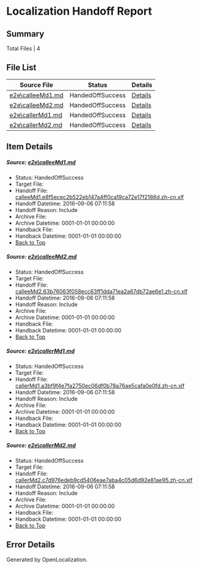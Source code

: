# <a name='report-top'></a> Localization Handoff Report

## Summary
 Total Files | 4

## File List
 Source File | Status | Details 
 ----------- | ------ | ------- 
 [e2e\calleeMd1.md](https://github.com/OpenLocalizationTestOrg/ol-test0/blob/aa1a57ec6506ee7c2e397dece10f632137581def/e2e/calleeMd1.md) | HandedOffSuccess | [Details](#eab547836547cea5d7d66b20545358fc7c82d5b21)
 [e2e\calleeMd2.md](https://github.com/OpenLocalizationTestOrg/ol-test0/blob/aa1a57ec6506ee7c2e397dece10f632137581def/e2e/calleeMd2.md) | HandedOffSuccess | [Details](#36e2451a4126fb0d3cea773f80aec25c66c636482)
 [e2e\callerMd1.md](https://github.com/OpenLocalizationTestOrg/ol-test0/blob/aa1a57ec6506ee7c2e397dece10f632137581def/e2e/callerMd1.md) | HandedOffSuccess | [Details](#706d34ea97ead352a5aa00c3b581567222b1649e3)
 [e2e\callerMd2.md](https://github.com/OpenLocalizationTestOrg/ol-test0/blob/aa1a57ec6506ee7c2e397dece10f632137581def/e2e/callerMd2.md) | HandedOffSuccess | [Details](#01ceefdd567f1eecd279feb3421bc944a58f48894)

## Item Details
##### <a name='eab547836547cea5d7d66b20545358fc7c82d5b21'></a> Source: [e2e\calleeMd1.md](https://github.com/OpenLocalizationTestOrg/ol-test0/blob/aa1a57ec6506ee7c2e397dece10f632137581def/e2e/calleeMd1.md)
* Status: HandedOffSuccess
* Target File: 
* Handoff File: [calleeMd1.e8f5ecec2b522eb147a4ff0ca19ca72e17f2186d.zh-cn.xlf](https://github.com/OpenLocalizationTestOrg/ol-test0-handoff/blob/9b49347b7385aadd088de898e05b9912e31904b3/ol-handoff/OpenLocalizationTestOrg/ol-test0-zhcn/ci/ht/calleeMd1.e8f5ecec2b522eb147a4ff0ca19ca72e17f2186d.zh-cn.xlf)
* Handoff Datetime: 2016-09-06 07:11:58
* Handoff Reason: Include
* Archive File: 
* Archive Datetime: 0001-01-01 00:00:00
* Handback File: 
* Handback Datetime: 0001-01-01 00:00:00
* [Back to Top](#report-top)

##### <a name='36e2451a4126fb0d3cea773f80aec25c66c636482'></a> Source: [e2e\calleeMd2.md](https://github.com/OpenLocalizationTestOrg/ol-test0/blob/aa1a57ec6506ee7c2e397dece10f632137581def/e2e/calleeMd2.md)
* Status: HandedOffSuccess
* Target File: 
* Handoff File: [calleeMd2.63b76063f058ecc63ff1dda71ea2a67db72ae6e1.zh-cn.xlf](https://github.com/OpenLocalizationTestOrg/ol-test0-handoff/blob/9b49347b7385aadd088de898e05b9912e31904b3/ol-handoff/OpenLocalizationTestOrg/ol-test0-zhcn/ci/ht/calleeMd2.63b76063f058ecc63ff1dda71ea2a67db72ae6e1.zh-cn.xlf)
* Handoff Datetime: 2016-09-06 07:11:58
* Handoff Reason: Include
* Archive File: 
* Archive Datetime: 0001-01-01 00:00:00
* Handback File: 
* Handback Datetime: 0001-01-01 00:00:00
* [Back to Top](#report-top)

##### <a name='706d34ea97ead352a5aa00c3b581567222b1649e3'></a> Source: [e2e\callerMd1.md](https://github.com/OpenLocalizationTestOrg/ol-test0/blob/aa1a57ec6506ee7c2e397dece10f632137581def/e2e/callerMd1.md)
* Status: HandedOffSuccess
* Target File: 
* Handoff File: [callerMd1.a3bf9f4e7fa2750ec06df0b78a76ae5cafa0e0fd.zh-cn.xlf](https://github.com/OpenLocalizationTestOrg/ol-test0-handoff/blob/9b49347b7385aadd088de898e05b9912e31904b3/ol-handoff/OpenLocalizationTestOrg/ol-test0-zhcn/ci/ht/callerMd1.a3bf9f4e7fa2750ec06df0b78a76ae5cafa0e0fd.zh-cn.xlf)
* Handoff Datetime: 2016-09-06 07:11:58
* Handoff Reason: Include
* Archive File: 
* Archive Datetime: 0001-01-01 00:00:00
* Handback File: 
* Handback Datetime: 0001-01-01 00:00:00
* [Back to Top](#report-top)

##### <a name='01ceefdd567f1eecd279feb3421bc944a58f48894'></a> Source: [e2e\callerMd2.md](https://github.com/OpenLocalizationTestOrg/ol-test0/blob/aa1a57ec6506ee7c2e397dece10f632137581def/e2e/callerMd2.md)
* Status: HandedOffSuccess
* Target File: 
* Handoff File: [callerMd2.c7d976edeb9cd5406eae7aba4c05d6d92e81ae95.zh-cn.xlf](https://github.com/OpenLocalizationTestOrg/ol-test0-handoff/blob/9b49347b7385aadd088de898e05b9912e31904b3/ol-handoff/OpenLocalizationTestOrg/ol-test0-zhcn/ci/ht/callerMd2.c7d976edeb9cd5406eae7aba4c05d6d92e81ae95.zh-cn.xlf)
* Handoff Datetime: 2016-09-06 07:11:58
* Handoff Reason: Include
* Archive File: 
* Archive Datetime: 0001-01-01 00:00:00
* Handback File: 
* Handback Datetime: 0001-01-01 00:00:00
* [Back to Top](#report-top)


## Error Details

Generated by OpenLocalization.

